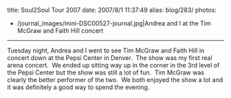 title: Soul2Soul Tour 2007
date: 2007/8/1 11:37:49
alias: blog/283/
photos:
- /journal_images/mini-DSC00527-journal.jpg|Andrea and I at the Tim McGraw and Faith Hill concert
---
Tuesday night, Andrea and I went to see Tim McGraw and Faith Hill in concert down at the Pepsi Center in Denver.  The show was my first real arena concert.  We ended up sitting way up in the corner in the 3rd level of the Pepsi Center but the show was still a lot of fun.  Tim McGraw was clearly the better performer of the two.  We both enjoyed the show a lot and it was definitely a good way to spend the evening.